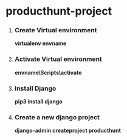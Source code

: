 # producthunt-project

<div>
    <ol>
        <li>
            <h3>Create Virtual environment</h3>
            <p><strong>virtualenv envname</strong></p>
        </li>
        <li>
            <h3>Activate Virtual environment</h3>
            <p><strong>envname\Scripts\activate</strong></p>
        </li>
        <li>
            <h3>Install Django</h3>
            <p><strong>pip3 install django</strong></p>
        </li>
        <li>
            <h3>Create a new django project</h3>
            <p><strong>django-admin createproject producthunt</strong></p>
        </li>
    </ol>
</div>